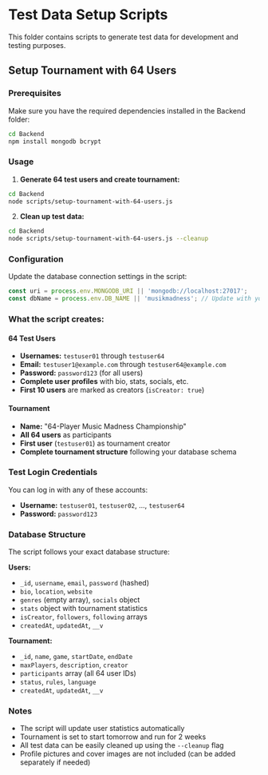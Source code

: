 # Test Data Setup Scripts

This folder contains scripts to generate test data for development and testing purposes.

## Setup Tournament with 64 Users

### Prerequisites

Make sure you have the required dependencies installed in the Backend folder:

```bash
cd Backend
npm install mongodb bcrypt
```

### Usage

1. **Generate 64 test users and create tournament:**
```bash
cd Backend
node scripts/setup-tournament-with-64-users.js
```

2. **Clean up test data:**
```bash
cd Backend
node scripts/setup-tournament-with-64-users.js --cleanup
```

### Configuration

Update the database connection settings in the script:

```javascript
const uri = process.env.MONGODB_URI || 'mongodb://localhost:27017';
const dbName = process.env.DB_NAME || 'musikmadness'; // Update with your actual database name
```

### What the script creates:

#### 64 Test Users
- **Usernames:** `testuser01` through `testuser64`
- **Email:** `testuser1@example.com` through `testuser64@example.com`
- **Password:** `password123` (for all users)
- **Complete user profiles** with bio, stats, socials, etc.
- **First 10 users** are marked as creators (`isCreator: true`)

#### Tournament
- **Name:** "64-Player Music Madness Championship"
- **All 64 users** as participants
- **First user** (`testuser01`) as tournament creator
- **Complete tournament structure** following your database schema

### Test Login Credentials

You can log in with any of these accounts:
- **Username:** `testuser01`, `testuser02`, ..., `testuser64`
- **Password:** `password123`

### Database Structure

The script follows your exact database structure:

**Users:**
- `_id`, `username`, `email`, `password` (hashed)
- `bio`, `location`, `website`
- `genres` (empty array), `socials` object
- `stats` object with tournament statistics
- `isCreator`, `followers`, `following` arrays
- `createdAt`, `updatedAt`, `__v`

**Tournament:**
- `_id`, `name`, `game`, `startDate`, `endDate`
- `maxPlayers`, `description`, `creator`
- `participants` array (all 64 user IDs)
- `status`, `rules`, `language`
- `createdAt`, `updatedAt`, `__v`

### Notes

- The script will update user statistics automatically
- Tournament is set to start tomorrow and run for 2 weeks
- All test data can be easily cleaned up using the `--cleanup` flag
- Profile pictures and cover images are not included (can be added separately if needed)
